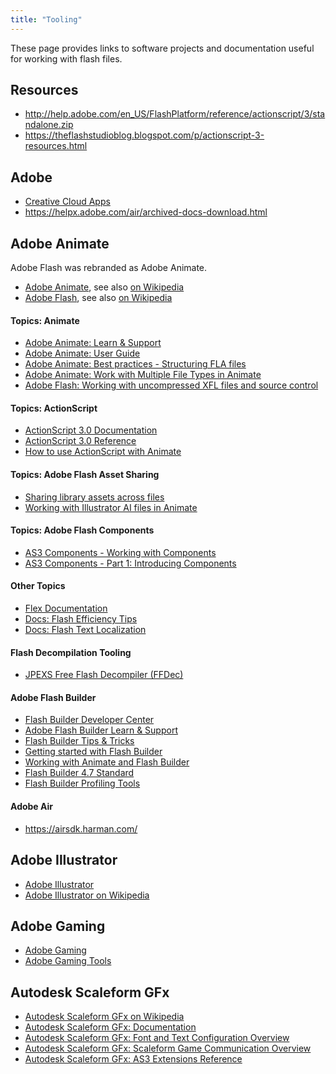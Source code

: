 ```yaml
---
title: "Tooling"
---
```


These page provides links to software projects and documentation useful for working with flash files.


## Resources
- <http://help.adobe.com/en_US/FlashPlatform/reference/actionscript/3/standalone.zip>
- <https://theflashstudioblog.blogspot.com/p/actionscript-3-resources.html>


## Adobe
- [Creative Cloud Apps](https://helpx.adobe.com/download-install/kb/creative-cloud-apps-download.html)
- <https://helpx.adobe.com/air/archived-docs-download.html>

## Adobe Animate
Adobe Flash was rebranded as Adobe Animate.
- [Adobe Animate](https://www.adobe.com/products/animate.html), see also [on Wikipedia](https://en.wikipedia.org/wiki/Adobe_Animate)
- [Adobe Flash](https://www.adobe.com/products/animate.html), see also [on Wikipedia](https://en.wikipedia.org/wiki/Adobe_Flash)

#### Topics: Animate
- [Adobe Animate: Learn & Support](https://helpx.adobe.com/support/animate.html)
- [Adobe Animate: User Guide](https://helpx.adobe.com/animate/user-guide.html)
- [Adobe Animate: Best practices - Structuring FLA files](https://helpx.adobe.com/animate/using/best-practices-structuring-fla-files.html)
- [Adobe Animate: Work with Multiple File Types in Animate](https://helpx.adobe.com/animate/using/documents.html)
- [Adobe Flash: Working with uncompressed XFL files and source control](https://helpx.adobe.com/flash/atv/cs5-cs55-tutorials/working-with-uncompressed-xfl-files-and-source-control.html)

#### Topics: ActionScript
- [ActionScript 3.0 Documentation](https://help.adobe.com/en_US/as3/learn/index.html)
- [ActionScript 3.0 Reference](https://help.adobe.com/en_US/FlashPlatform/reference/actionscript/3/index.html)
- [How to use ActionScript with Animate](https://helpx.adobe.com/animate/using/actionscript.html)

#### Topics: Adobe Flash Asset Sharing
- [Sharing library assets across files](https://helpx.adobe.com/animate/using/sharing-library-assets-across-files.html)
- [Working with Illustrator AI files in Animate](https://helpx.adobe.com/animate/using/illustrator-ai-files.html)

#### Topics: Adobe Flash Components
* [AS3 Components - Working with Components](https://help.adobe.com/en_US/as3/components/WS5b3ccc516d4fbf351e63e3d118a9c65b32-7ffa.html)
* [AS3 Components - Part 1: Introducing Components](https://www.adobe.com/devnet/archive/flash/articles/creating_as3_components.html)

#### Other Topics
- [Flex Documentation](https://www.adobe.com/devnet/flex/documentation.html)
- [Docs: Flash Efficiency Tips](https://www.adobe.com/devnet/flash/articles/efficiency-tips.html)
- [Docs: Flash Text Localization](https://www.adobe.com/devnet/flash/articles/text_localization.html)

#### Flash Decompilation Tooling
- [JPEXS Free Flash Decompiler (FFDec)](https://github.com/jindrapetrik/jpexs-decompiler/releases)

#### Adobe Flash Builder
- [Flash Builder Developer Center](https://www.adobe.com/devnet/flash-builder.html)
- [Adobe Flash Builder Learn & Support](https://helpx.adobe.com/support/flash-builder.html)
- [Flash Builder Tips & Tricks](https://www.adobe.com/devnet/flash-builder/articles/tips-tricks.html)
- [Getting started with Flash Builder](https://www.adobe.com/devnet/flash-builder/getting_started.html)
- [Working with Animate and Flash Builder](https://helpx.adobe.com/animate/using/animate-flash-builder.html)
- [Flash Builder 4.7 Standard](https://www.adobe.com/products/flash-builder-standard.html)
- [Flash Builder Profiling Tools](https://www.adobe.com/devnet/flash-builder/articles/flash-builder-profiling-tools.html)

#### Adobe Air
- <https://airsdk.harman.com/>


## Adobe Illustrator
- [Adobe Illustrator](https://www.adobe.com/products/illustrator.html)
- [Adobe Illustrator on Wikipedia](https://en.wikipedia.org/wiki/Adobe_Illustrator)


## Adobe Gaming
- [Adobe Gaming](https://www.adobe.com/devnet/games/gaming.html)
- [Adobe Gaming Tools](https://www.adobe.com/devnet/games/tools.html)


## Autodesk Scaleform GFx
- [Autodesk Scaleform GFx on Wikipedia](https://en.wikipedia.org/wiki/Scaleform_GFx)
- [Autodesk Scaleform GFx: Documentation](https://help.autodesk.com/view/SCLFRM/ENU/)
- [Autodesk Scaleform GFx: Font and Text Configuration Overview](https://help.autodesk.com/view/SCLFRM/ENU/?guid=__scaleform_help_font_html)
- [Autodesk Scaleform GFx: Scaleform Game Communication Overview](https://help.autodesk.com/view/SCLFRM/ENU/?guid=__scaleform_help_game_communication_html)
- [Autodesk Scaleform GFx: AS3 Extensions Reference](https://help.autodesk.com/view/SCLFRM/ENU/?guid=__scaleform_help_as3_reference_html)
